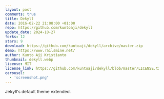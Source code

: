 ```yaml
---
layout: post
comments: true
title: Dekyll
date: 2016-02-22 21:08:00 +01:00
repo: https://github.com/kuntoaji/dekyll
update_date: 2024-10-27
forks: 12
stars: 9
download: https://github.com/kuntoaji/dekyll/archive/master.zip
demo: https://www.railsmine.net/
author: Kunto Aji Kristianto
thumbnail: dekyll.webp
license: MIT
license_link: https://github.com/kuntoaji/dekyll/blob/master/LICENSE.txt
carousel:
  - 'screenshot.png'
---
```


Jekyll's default theme extended.

